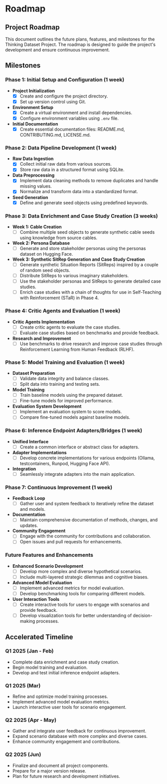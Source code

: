 # Roadmap

## Project Roadmap

This document outlines the future plans, features, and milestones for the Thinking Dataset Project. The roadmap is designed to guide the project's development and ensure continuous improvement.

## Milestones

### Phase 1: Initial Setup and Configuration (1 week)
- **Project Initialization**
  - [x] Create and configure the project directory.
  - [x] Set up version control using Git.
- **Environment Setup**
  - [x] Create a virtual environment and install dependencies.
  - [x] Configure environment variables using `.env` file.
- **Initial Documentation**
  - [x] Create essential documentation files: README.md, CONTRIBUTING.md, LICENSE.md.

### Phase 2: Data Pipeline Development (1 week)
- **Raw Data Ingestion**
  - [x] Collect initial raw data from various sources.
  - [x] Store raw data in a structured format using SQLite.
- **Data Preprocessing**
  - [x] Implement data cleaning methods to remove duplicates and handle missing values.
  - [x] Normalize and transform data into a standardized format.
- **Seed Generation**
  - [x] Define and generate seed objects using predefined keywords.

### Phase 3: Data Enrichment and Case Study Creation (3 weeks)
- **Week 1: Cable Creation**
  - [ ] Combine multiple seed objects to generate synthetic cable seeds using knowledge from source cables.
- **Week 2: Persona Database**
  - [ ] Generate and store stakeholder personas using the personas dataset on Hugging Face.
- **Week 3: Synthetic SitRep Generation and Case Study Creation**
  - [ ] Generate synthetic Situation Reports (SitReps) inspired by a couple of random seed objects.
  - [ ] Distribute SitReps to various imaginary stakeholders.
  - [ ] Use the stakeholder personas and SitReps to generate detailed case studies.
  - [ ] Enrich case studies with a chain of thoughts for use in Self-Teaching with Reinforcement (STaR) in Phase 4.

### Phase 4: Critic Agents and Evaluation (1 week)
- **Critic Agents Implementation**
  - [ ] Create critic agents to evaluate the case studies.
  - [ ] Evaluate case studies based on benchmarks and provide feedback.
- **Research and Improvement**
  - [ ] Use benchmarks to drive research and improve case studies through Reinforcement Learning from Human Feedback (RLHF).

### Phase 5: Model Training and Evaluation (1 week)
- **Dataset Preparation**
  - [ ] Validate data integrity and balance classes.
  - [ ] Split data into training and testing sets.
- **Model Training**
  - [ ] Train baseline models using the prepared dataset.
  - [ ] Fine-tune models for improved performance.
- **Evaluation System Development**
  - [ ] Implement an evaluation system to score models.
  - [ ] Compare fine-tuned models against baseline models.

### Phase 6: Inference Endpoint Adapters/Bridges (1 week)
- **Unified Interface**
  - [ ] Create a common interface or abstract class for adapters.
- **Adapter Implementations**
  - [ ] Develop concrete implementations for various endpoints (Ollama, testcontainers, Runpod, Hugging Face API).
- **Integration**
  - [ ] Seamlessly integrate adapters into the main application.

### Phase 7: Continuous Improvement (1 week)
- **Feedback Loop**
  - [ ] Gather user and system feedback to iteratively refine the dataset and models.
- **Documentation**
  - [ ] Maintain comprehensive documentation of methods, changes, and updates.
- **Community Engagement**
  - [ ] Engage with the community for contributions and collaboration.
  - [ ] Open issues and pull requests for enhancements.

### Future Features and Enhancements
- **Enhanced Scenario Development**
  - [ ] Develop more complex and diverse hypothetical scenarios.
  - [ ] Include multi-layered strategic dilemmas and cognitive biases.
- **Advanced Model Evaluation**
  - [ ] Implement advanced metrics for model evaluation.
  - [ ] Develop benchmarking tools for comparing different models.
- **User Interaction Tools**
  - [ ] Create interactive tools for users to engage with scenarios and provide feedback.
  - [ ] Develop visualization tools for better understanding of decision-making processes.

## Accelerated Timeline

### Q1 2025 (Jan - Feb)
- Complete data enrichment and case study creation.
- Begin model training and evaluation.
- Develop and test initial inference endpoint adapters.

### Q1 2025 (Mar)
- Refine and optimize model training processes.
- Implement advanced model evaluation metrics.
- Launch interactive user tools for scenario engagement.

### Q2 2025 (Apr - May)
- Gather and integrate user feedback for continuous improvement.
- Expand scenario database with more complex and diverse cases.
- Enhance community engagement and contributions.

### Q2 2025 (Jun)
- Finalize and document all project components.
- Prepare for a major version release.
- Plan for future research and development initiatives.
